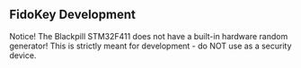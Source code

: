 ## FidoKey Development

Notice!  The Blackpill STM32F411 does not have a built-in hardware random generator!  This is strictly meant for development - do NOT use as a security device.
